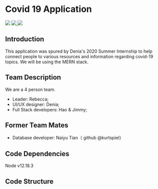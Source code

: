 # Covid 19 Application

<a href="https://github.com/gaptime/Covid_19_Application" target="blank"><img src="https://img.shields.io/tokei/lines/github/gaptime/Covid_19_Application" /></a> <a href="https://github.com/gaptime/Covid_19_Application/issues" target="blank">
<img src="https://img.shields.io/github/issues/gaptime/Covid_19_Application" />
</a><img src="https://img.shields.io/github/languages/count/gaptime/Covid_19_Application"/>

## Introduction
This application was spured by Denia's 2020 Summer Internship to help connect people to various resources and information regarding covid-19 topics. We will be using the MERN stack. 

## Team Description
We are a 4 person team. 
- Leader: Rebecca; 
- UI/UX designer: Denia; 
- Full Stack developers: Hao & Jimmy; 

## Former Team Mates
- Database developer: Naiyu Tian（ github @kurtspiel）

## Code Dependencies

Node v12.18.3

## Code Structure
